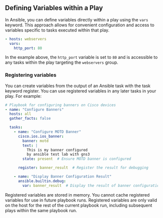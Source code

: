## Defining Variables within a Play

In Ansible, you can define variables directly within a play using the `vars` keyword. This approach allows for convenient configuration and access to variables specific to tasks executed within that play.

```yaml
- hosts: webservers
  vars:
    http_port: 80
```

In the example above, the `http_port` variable is set to `80` and is accessible to any tasks within the play targeting the `webservers` group.

### Registering variables

You can create variables from the output of an Ansible task with the task keyword register. You can use registered variables in any later tasks in your play. For example:

```yaml
# Playbook for configuring banners on Cisco devices
- name: "Configure Banners"
  hosts: all
  gather_facts: false

  tasks:
    - name: "Configure MOTD Banner"
      cisco.ios.ios_banner:
        banner: motd
        text: |
          This is my banner configured
          by ansible test lab with gns3
        state: present  # Ensure MOTD banner is configured

      register: banner_result  # Register the result for debugging

    - name: "Display Banner Configuration Result"
      ansible.builtin.debug:
        var: banner_result  # Display the result of banner configuration
```

Registered variables are stored in memory. You cannot cache registered variables for use in future playbook runs. Registered variables are only valid on the host for the rest of the current playbook run, including subsequent plays within the same playbook run.
